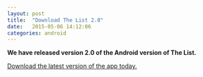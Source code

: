 ```yaml
---
layout: post
title:  "Download The List 2.0"
date:   2015-05-06 14:12:06
categories: android
---
```

**We have released version 2.0 of the Android version of The List.**

<a class="btn btn-lg btn-success" href="/beta/">Download the latest version of the app today.</a>
